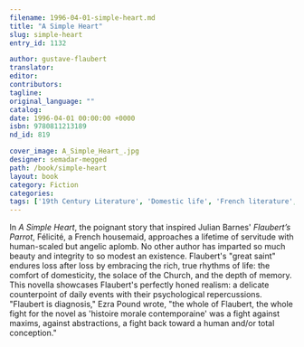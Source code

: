 ```yaml
---
filename: 1996-04-01-simple-heart.md
title: "A Simple Heart"
slug: simple-heart
entry_id: 1132

author: gustave-flaubert
translator: 
editor: 
contributors: 
tagline: 
original_language: ""
catalog: 
date: 1996-04-01 00:00:00 +0000 
isbn: 9780811213189
nd_id: 819

cover_image: A_Simple_Heart_.jpg
designer: semadar-megged
path: /book/simple-heart
layout: book
category: Fiction
categories: 
tags: ['19th Century Literature', 'Domestic life', 'French literature', 'French working class', 'Psychology', 'Realism', 'Religion']
---
```

In *A Simple Heart*, the poignant story that inspired Julian Barnes' *Flaubert’s Parrot*, Félicité, a French housemaid, approaches a lifetime of servitude with human-scaled but angelic aplomb. No other author has imparted so much beauty and integrity to so modest an existence. Flaubert's "great saint" endures loss after loss by embracing the rich, true rhythms of life: the comfort of domesticity, the solace of the Church, and the depth of memory. This novella showcases Flaubert's perfectly honed realism: a delicate counterpoint of daily events with their psychological repercussions. "Flaubert is diagnosis," Ezra Pound wrote, "the whole of Flaubert, the whole fight for the novel as 'histoire morale contemporaine' was a fight against maxims, against abstractions, a fight back toward a human and/or total conception."





